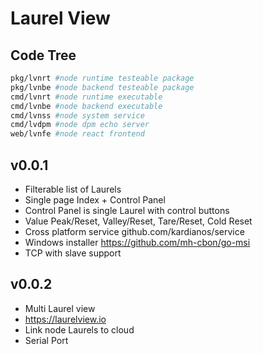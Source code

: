 # Laurel View

## Code Tree

```bash
pkg/lvnrt #node runtime testeable package
pkg/lvnbe #node backend testeable package
cmd/lvnrt #node runtime executable
cmd/lvnbe #node backend executable
cmd/lvnss #node system service
cmd/lvdpm #node dpm echo server
web/lvnfe #node react frontend
```

## v0.0.1

- Filterable list of Laurels
- Single page Index + Control Panel
- Control Panel is single Laurel with control buttons
- Value Peak/Reset, Valley/Reset, Tare/Reset, Cold Reset
- Cross platform service github.com/kardianos/service
- Windows installer https://github.com/mh-cbon/go-msi
- TCP with slave support

## v0.0.2

- Multi Laurel view
- https://laurelview.io
- Link node Laurels to cloud
- Serial Port
